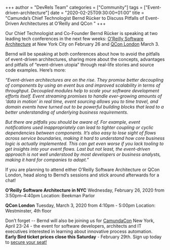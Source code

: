 +++
author = "DevRels Team"
categories = ["Community"]
tags = ["Event-driven-architecture"]
date = "2020-02-25T09:30:00+01:00"
title = "Camunda’s Chief Technologist Bernd Rücker to Discuss Pitfalls of Event-Driven Architectures at O’Reilly and QCon
"
+++

Our Chief Technologist and Co-Founder Bernd Rücker is speaking at two leading tech conferences in the next few weeks: [O'Reilly Software Architecture](https://conferences.oreilly.com/software-architecture/sa-ny/public/schedule/speakers) at New York City on February 26 and [QCon London](https://qconlondon.com/london2020/speakers/bernd-ruecker) March 3. 

<!--more-->

Bernd will be speaking at both conferences about how to avoid the pitfalls of event-driven architectures, sharing more about the concepts, advantages and pitfalls of “event-driven utopia” through real-life stories and source code examples. Here’s more: 

*“Event-driven architectures are on the rise. They promise better decoupling of components by using an event bus and improved scalability in terms of throughput. Decoupled modules help to scale your software development efforts itself. Event streaming promises to handle ever-growing amounts of ‘data in motion’ in real time, event sourcing allows you to time travel, and domain events have turned out to be powerful building blocks that lead to a better understanding of underlying business requirements.*

*But there are pitfalls you should be aware of. For example, event notifications used inappropriately can lead to tighter coupling or cyclic dependencies between components. It’s also easy to lose sight of flows across service boundaries, making it hard to understand how core business logic is actually implemented. This can get even worse if you lack tooling to get insights into your event flows. Last but not least, the event-driven approach is not well understood by most developers or business analysts, making it hard for companies to adopt.”*

If you are planning to attend either O’Reilly Software Architecture or QCon London, head along to Bernd’s sessions and stick around afterwards for a chat! 

__O’Reilly Software Architecture in NYC__
Wednesday, February 26, 2020 from 3:50pm–4:40pm
Location: Beekman Parlor

__QCon London__
Tuesday, March 3, 2020 from 4:10pm - 5:00pm
Location: Westminster, 4th floor

Don’t forget -- Bernd will also be joining us for [CamundaCon](https://camundacon.com) New York, April 23-24 - the event for software developers, architects and IT executives interested in learning about innovative process automation. __Early Bird ticket prices close this Saturday__ - February 29th. Sign up today to [secure your seat!](https://www.camundacon.com/event/a47c0cb7-c915-4e48-97bc-7775f59bbe44/regProcessStep1:3feca92a-3b58-4ac4-987a-d911e2d6352a?RefId=ccny_home)